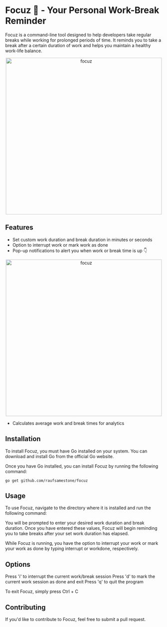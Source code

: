 # Focuz 🪷 - Your Personal Work-Break Reminder

Focuz is a command-line tool designed to help developers take regular breaks while working for prolonged periods of time. It reminds you to take a break after a certain duration of work and helps you maintain a healthy work-life balance.

<p align="center" >

<img width="500" src="https://res.cloudinary.com/raufsamestone/image/upload/v1679869849/focuz/lrbpam3jsthm8ftgofyc.gif" alt="focuz" />

<p>


## Features

- Set custom work duration and break duration in minutes or seconds
- Option to interrupt work or mark work as done
- Pop-up notifications to alert you when work or break time is up 👇
<p align="center" >

<img width="500" src="https://res.cloudinary.com/raufsamestone/image/upload/v1679869849/focuz/p9csf6jlsu4ykulwlsst.png" alt="focuz" />

<p>

- Calculates average work and break times for analytics

## Installation

To install Focuz, you must have Go installed on your system. You can download and install Go from the official Go website.

Once you have Go installed, you can install Focuz by running the following command:

`go get github.com/raufsamestone/focuz`


## Usage

To use Focuz, navigate to the directory where it is installed and run the following command:


You will be prompted to enter your desired work duration and break duration. Once you have entered these values, Focuz will begin reminding you to take breaks after your set work duration has elapsed.

While Focuz is running, you have the option to interrupt your work or mark your work as done by typing interrupt or workdone, respectively.

## Options
Press 'i' to interrupt the current work/break session
Press 'd' to mark the current work session as done and exit
Press 'q' to quit the program

To exit Focuz, simply press Ctrl + C 


## Contributing

If you'd like to contribute to Focuz, feel free to submit a pull request. 
